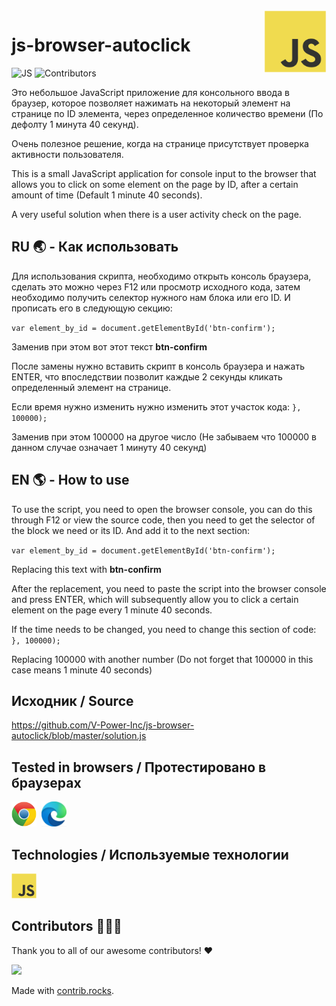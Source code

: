 <img src="https://github.com/devicons/devicon/blob/master/icons/javascript/javascript-original.svg" width="100" align="right"/>

<h1>
  js-browser-autoclick
</h1>

![JS](https://img.shields.io/badge/language-JS-blue)
![Contributors](https://img.shields.io/github/contributors/V-Power-Inc/js-browser-autoclick?color=light)

Это небольшое JavaScript приложение для консольного ввода в браузер, которое позволяет нажимать на некоторый элемент на странице по ID элемента, через определенное количество времени (По дефолту 1 минута 40 секунд).

Очень полезное решение, когда на странице присутствует проверка активности пользователя.

This is a small JavaScript application for console input to the browser that allows you to click on some element on the page by ID, after a certain amount of time (Default 1 minute 40 seconds).

A very useful solution when there is a user activity check on the page.

## RU 🌏 - Как использовать 

Для использования скрипта, необходимо открыть консоль браузера, сделать это можно через F12 или просмотр исходного кода, затем необходимо получить селектор нужного нам блока или его ID.
И прописать его в следующую секцию:

`
var element_by_id = document.getElementById('btn-confirm');
`

Заменив при этом вот этот текст **btn-confirm**

После замены нужно вставить скрипт в консоль браузера и нажать ENTER, что впоследствии позволит каждые 2 секунды кликать определенный элемент на странице.

Если время нужно изменить нужно изменить этот участок кода:
`
}, 100000);
`

Заменив при этом 100000 на другое число (Не забываем что 100000 в данном случае означает 1 минуту 40 секунд)

## EN 🌎 - How to use

To use the script, you need to open the browser console, you can do this through F12 or view the source code, then you need to get the selector of the block we need or its ID.
And add it to the next section:

`
var element_by_id = document.getElementById('btn-confirm');
`

Replacing this text with **btn-confirm**

After the replacement, you need to paste the script into the browser console and press ENTER, which will subsequently allow you to click a certain element on the page every 1 minute 40 seconds.

If the time needs to be changed, you need to change this section of code:
`
}, 100000);
`

Replacing 100000 with another number (Do not forget that 100000 in this case means 1 minute 40 seconds)

## Исходник / Source

https://github.com/V-Power-Inc/js-browser-autoclick/blob/master/solution.js

## Tested in browsers / Протестировано в браузерах
<div>
  <img src="https://github.com/devicons/devicon/blob/master/icons/chrome/chrome-original.svg" title="Chrome" alt="Chrome" width="40" height="40"/>&nbsp;
  <img src="https://raw.githubusercontent.com/V-Power-Inc/js-browser-autoclick/master/common/images/browsers/edge.jpg" title="Edge" alt="Edge" width="40" height="40"/>&nbsp;
</div>


## Technologies / Используемые технологии
<div>
  <img src="https://github.com/devicons/devicon/blob/master/icons/javascript/javascript-original.svg" title="JavaScript" alt="JavaScript" width="40" height="40"/>&nbsp;
</div>

## Contributors 🧑‍🤝‍🧑

Thank you to all of our awesome contributors! ❤️

<a href="https://github.com/V-Power-Inc/js-browser-autoclick/graphs/contributors">
  <img src="https://contrib.rocks/image?repo=V-Power-Inc/js-browser-autoclick" />
</a>

Made with [contrib.rocks](https://contrib.rocks).